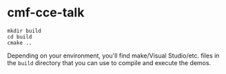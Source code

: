 # cmf-cce-talk

```
mkdir build
cd build
cmake ..
```

Depending on your environment, you'll find make/Visual Studio/etc. files in
the `build` directory that you can use to compile and execute the demos.
